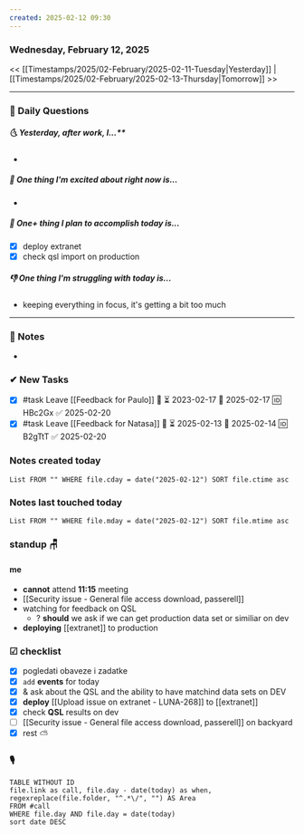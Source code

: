 ```yaml
---
created: 2025-02-12 09:30
---
```

### Wednesday, February 12, 2025

<< [[Timestamps/2025/02-February/2025-02-11-Tuesday|Yesterday]] | [[Timestamps/2025/02-February/2025-02-13-Thursday|Tomorrow]] >>

---
### 📅 Daily Questions
##### 🌜 **Yesterday**, after work, I...**
- 

##### 🙌 **One thing I'm excited about right now is...**
- 

##### 🚀 **One+ thing I plan to accomplish today is...**
- [x] deploy extranet
- [x] check qsl import on production

##### 👎 **One thing I'm struggling with today is...**
- keeping everything in focus, it's getting a bit too much

---
### 📝 Notes
- 
### ✔ New Tasks
- [x] #task Leave [[Feedback for Paulo]] 🔼 ⏳ 2023-02-17 📅 2025-02-17 🆔 HBc2Gx ✅ 2025-02-20
- [x] #task Leave [[Feedback for Natasa]] 🔼 ⏳ 2025-02-13 📅 2025-02-14 🆔 B2gTtT ✅ 2025-02-20
### Notes created today
```dataview
List FROM "" WHERE file.cday = date("2025-02-12") SORT file.ctime asc
```

### Notes last touched today
```dataview
List FROM "" WHERE file.mday = date("2025-02-12") SORT file.mtime asc
`````

### standup 🪑
#### me
- **cannot** attend **11:15** meeting
- [[Security issue - General file access download, passerell]]
- watching for feedback on QSL
	- ? **should** we ask if we can get production data set or similiar on dev
- **deploying** [[extranet]] to production

### ☑ checklist
- [x] pogledati  obaveze i zadatke
- [x] `add` **events** for today
- [x] & ask about the QSL and the ability to have matchind data sets on DEV
- [x] **deploy** [[Upload issue on extranet - LUNA-268]] to [[extranet]]
- [x] check **QSL** results on dev
- [ ] [[Security issue - General file access download, passerell]] on backyard
- [x] rest ⛅ 

### 🎙
```dataview
TABLE WITHOUT ID
file.link as call, file.day - date(today) as when, regexreplace(file.folder, "^.*\/", "") AS Area
FROM #call
WHERE file.day AND file.day = date(today)
sort date DESC
```
